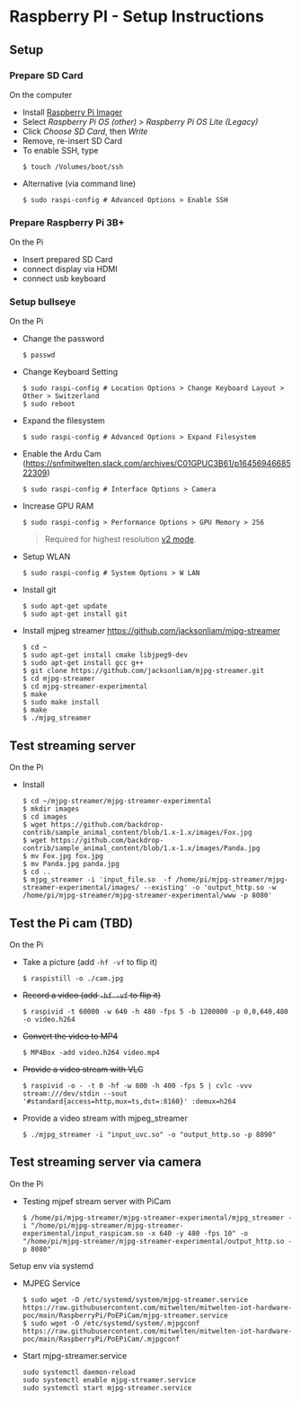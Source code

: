 # Raspberry PI - Setup Instructions

## Setup
### Prepare SD Card
On the computer
- Install [Raspberry Pi Imager](https://www.raspberrypi.org/software/)
- Select _Raspberry Pi OS (other)_ > _Raspberry Pi OS Lite (Legacy)_
- Click _Choose SD Card_, then _Write_
- Remove, re-insert SD Card
- To enable SSH, type
    ```
    $ touch /Volumes/boot/ssh
    ```
- Alternative (via command line)
    ```
    $ sudo raspi-config # Advanced Options > Enable SSH
    ```

### Prepare Raspberry Pi 3B+
On the Pi
- Insert prepared SD Card
- connect display via HDMI
- connect usb keyboard


### Setup bullseye
On the Pi
- Change the password
    ```
    $ passwd
    ```
- Change Keyboard Setting
    ```
    $ sudo raspi-config # Location Options > Change Keyboard Layout > Other > Switzerland
	$ sudo reboot
    ```		
- Expand the filesystem
    ```
    $ sudo raspi-config # Advanced Options > Expand Filesystem
    ```
- Enable the Ardu Cam (https://snfmitwelten.slack.com/archives/C01GPUC3B61/p1645694668522309)
    ```
    $ sudo raspi-config # Interface Options > Camera
    ```
- Increase GPU RAM
    ```
    $ sudo raspi-config > Performance Options > GPU Memory > 256
    ```
    > Required for highest resolution [v2 mode](https://picamera.readthedocs.io/en/latest/fov.html#sensor-modes).
- Setup WLAN
    ```
    $ sudo raspi-config # System Options > W LAN
    ```
- Install git
    ```
    $ sudo apt-get update
    $ sudo apt-get install git
- Install mjpeg streamer https://github.com/jacksonliam/mjpg-streamer
    ```
    $ cd ~
    $ sudo apt-get install cmake libjpeg9-dev
    $ sudo apt-get install gcc g++
    $ git clone https://github.com/jacksonliam/mjpg-streamer.git
	$ cd mjpg-streamer
	$ cd mjpg-streamer-experimental
	$ make
	$ sudo make install
    $ make
    $ ./mjpg_streamer
    ```	
	
## Test streaming server
On the Pi
- Install
    ```
    $ cd ~/mjpg-streamer/mjpg-streamer-experimental
    $ mkdir images
	$ cd images
    $ wget https://github.com/backdrop-contrib/sample_animal_content/blob/1.x-1.x/images/Fox.jpg
	$ wget https://github.com/backdrop-contrib/sample_animal_content/blob/1.x-1.x/images/Panda.jpg
	$ mv Fox.jpg fox.jpg
	$ mv Panda.jpg panda.jpg
	$ cd ..
    $ mjpg_streamer -i 'input_file.so  -f /home/pi/mjpg-streamer/mjpg-streamer-experimental/images/ --existing' -o 'output_http.so -w /home/pi/mjpg-streamer/mjpg-streamer-experimental/www -p 8080'
	```

## Test the Pi cam (TBD)
On the Pi
- Take a picture (add `-hf -vf` to flip it)
    ```
    $ raspistill -o ./cam.jpg
    ```
- <s>Record a video (add `-hf -vf` to flip it)</s>
    ```
    $ raspivid -t 60000 -w 640 -h 480 -fps 5 -b 1200000 -p 0,0,640,480 -o video.h264
    ```
- <s>Convert the video to MP4</s>
    ```
    $ MP4Box -add video.h264 video.mp4
    ```
- <s>Provide a video stream with VLC</s>
    ```
    $ raspivid -o - -t 0 -hf -w 800 -h 400 -fps 5 | cvlc -vvv stream:///dev/stdin --sout '#standard{access=http,mux=ts,dst=:8160}' :demux=h264
    ```
- Provide a video stream with mjpeg_streamer
    ```
    $ ./mjpg_streamer -i "input_uvc.so" -o "output_http.so -p 8090"
    ```	
	
	
	
	
## Test streaming server via camera
On the Pi
- Testing mjpef stream server with PiCam
	```
	$ /home/pi/mjpg-streamer/mjpg-streamer-experimental/mjpg_streamer -i "/home/pi/mjpg-streamer/mjpg-streamer-experimental/input_raspicam.so -x 640 -y 480 -fps 10" -o "/home/pi/mjpg-streamer/mjpg-streamer-experimental/output_http.so -p 8080"	
	```

Setup env via systemd
- MJPEG Service
    ```
    $ sudo wget -O /etc/systemd/system/mjpg-streamer.service https://raw.githubusercontent.com/mitwelten/mitwelten-iot-hardware-poc/main/RaspberryPi/PoEPiCam/mjpg-streamer.service
	$ sudo wget -O /etc/systemd/system/.mjpgconf https://raw.githubusercontent.com/mitwelten/mitwelten-iot-hardware-poc/main/RaspberryPi/PoEPiCam/.mjpgconf	
	```	

- Start mjpg-streamer.service
    ```
    sudo systemctl daemon-reload
    sudo systemctl enable mjpg-streamer.service
    sudo systemctl start mjpg-streamer.service
    ```    
